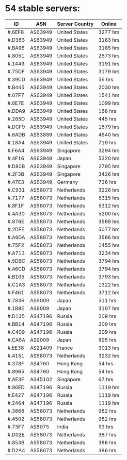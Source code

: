 # 54 stable servers:

| ID | ASN | Server Country | Online |
| ------ | ------ | ------ | ------ |
| #.6EF8 | AS63949 | United States | 3277 hrs |
| #.D363 | AS63949 | United States | 3183 hrs |
| #.BA95 | AS63949 | United States | 3185 hrs |
| #.8051 | AS63949 | United States | 2673 hrs |
| #.1449 | AS63949 | United States | 3191 hrs |
| #.75DF | AS63949 | United States | 3179 hrs |
| #.39CD | AS63949 | United States | 56 hrs |
| #.B445 | AS63949 | United States | 2030 hrs |
| #.07F7 | AS63949 | United States | 1541 hrs |
| #.0E7E | AS63949 | United States | 1099 hrs |
| #.DDA9 | AS63949 | United States | 168 hrs |
| #.285D | AS63949 | United States | 445 hrs |
| #.DCF9 | AS63949 | United States | 1879 hrs |
| #.6ADB | AS53889 | United States | 4640 hrs |
| #.18A4 | AS63949 | United States | 719 hrs |
| #.F6A4 | AS63949 | Singapore | 3294 hrs |
| #.4F16 | AS63949 | Japan | 5320 hrs |
| #.D80B | AS63949 | Singapore | 2795 hrs |
| #.2F3B | AS63949 | Singapore | 3426 hrs |
| #.47E3 | AS63949 | Germany | 736 hrs |
| #.C931 | AS58073 | Netherlands | 3228 hrs |
| #.7177 | AS58073 | Netherlands | 5315 hrs |
| #.8F1F | AS58073 | Netherlands | 5312 hrs |
| #.4A30 | AS58073 | Netherlands | 5200 hrs |
| #.876E | AS58073 | Netherlands | 3569 hrs |
| #.2DFE | AS58073 | Netherlands | 5077 hrs |
| #.A6DA | AS58073 | Netherlands | 3566 hrs |
| #.75F2 | AS58073 | Netherlands | 1455 hrs |
| #.A713 | AS58073 | Netherlands | 3234 hrs |
| #.5DBC | AS58073 | Netherlands | 3794 hrs |
| #.46CD | AS58073 | Netherlands | 3794 hrs |
| #.B105 | AS58073 | Netherlands | 3793 hrs |
| #.C1A3 | AS58073 | Netherlands | 1322 hrs |
| #.F461 | AS58073 | Netherlands | 3712 hrs |
| #.7836 | AS9009 | Japan | 511 hrs |
| #.1B9E | AS9009 | Japan | 3107 hrs |
| #.D135 | AS47196 | Russia | 209 hrs |
| #.BB14 | AS47196 | Russia | 209 hrs |
| #.C409 | AS47196 | Russia | 209 hrs |
| #.CA6A | AS9009 | Japan | 895 hrs |
| #.EE38 | AS21409 | France | 3013 hrs |
| #.4151 | AS58073 | Netherlands | 3232 hrs |
| #.378F | AS4760 | Hong Kong | 54 hrs |
| #.8965 | AS4760 | Hong Kong | 54 hrs |
| #.AE3F | AS45102 | Singapore | 67 hrs |
| #.86ED | AS47196 | Russia | 1119 hrs |
| #.E427 | AS47196 | Russia | 1119 hrs |
| #.2464 | AS47196 | Russia | 1119 hrs |
| #.3868 | AS58073 | Netherlands | 982 hrs |
| #.4502 | AS58073 | Netherlands | 982 hrs |
| #.73F7 | AS8075 | India | 53 hrs |
| #.D02E | AS58073 | Netherlands | 387 hrs |
| #.853B | AS58073 | Netherlands | 386 hrs |
| #.D2A4 | AS58073 | Netherlands | 386 hrs |

